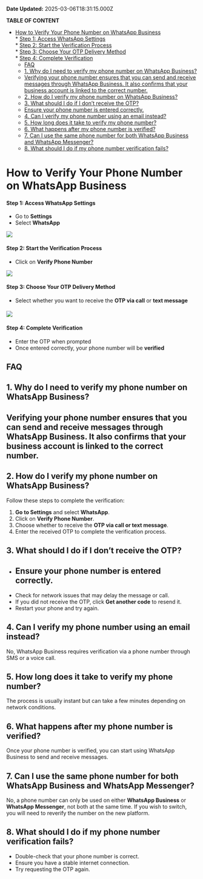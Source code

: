 **Date Updated:** 2025-03-06T18:31:15.000Z

**TABLE OF CONTENT**

  
* [How to Verify Your Phone Number on WhatsApp Business](#How-to-Verify-Your-Phone-Number-on-WhatsApp-Business)  
         * [Step 1: Access WhatsApp Settings](#Step-1%3A-Access-WhatsApp-Settings)  
         * [Step 2: Start the Verification Process](#Step-2%3A-Start-the-Verification-Process)  
         * [Step 3: Choose Your OTP Delivery Method](#Step-3%3A-Choose-Your-OTP-Delivery-Method)  
         * [Step 4: Complete Verification](#Step-4%3A-Complete-Verification)  
   * [FAQ](#%E2%80%8BFAQ)  
   * [1\. Why do I need to verify my phone number on WhatsApp Business?](#1.-Why-do-I-need-to-verify-my-phone-number-on-WhatsApp-Business?)  
   * [Verifying your phone number ensures that you can send and receive messages through WhatsApp Business. It also confirms that your business account is linked to the correct number.](#Verifying-your-phone-number-ensures-that-you-can-send-and-receive-messages-through-WhatsApp-Business.-It-also-confirms-that-your-business-account-is-linked-to-the-correct-number.)  
   * [2\. How do I verify my phone number on WhatsApp Business?](#2.-How-do-I-verify-my-phone-number-on-WhatsApp-Business?)  
   * [3\. What should I do if I don’t receive the OTP?](#3.-What-should-I-do-if-I-don%E2%80%99t-receive-the-OTP?)  
   * [Ensure your phone number is entered correctly.](#Ensure-your-phone-number-is-entered-correctly.)  
   * [4\. Can I verify my phone number using an email instead?](#4.-Can-I-verify-my-phone-number-using-an-email-instead?)  
   * [5\. How long does it take to verify my phone number?](#5.-How-long-does-it-take-to-verify-my-phone-number?)  
   * [6\. What happens after my phone number is verified?](#6.-What-happens-after-my-phone-number-is-verified?)  
   * [7\. Can I use the same phone number for both WhatsApp Business and WhatsApp Messenger?](#7.-Can-I-use-the-same-phone-number-for-both-WhatsApp-Business-and-WhatsApp-Messenger?)  
   * [8\. What should I do if my phone number verification fails?](#8.-What-should-I-do-if-my-phone-number-verification-fails?)

# How to Verify Your Phone Number on WhatsApp Business

  
#### **Step 1: Access WhatsApp Settings**

* Go to **Settings**
* Select **WhatsApp**  
    
**![](https://s3.amazonaws.com/cdn.freshdesk.com/data/helpdesk/attachments/production/155042776212/original/_Rhk1dtkEkNbHNKW84LW8rH2hk6-iUbg5A.png?1741262204)**
  
  
#### **Step 2: Start the Verification Process**

* Click on **Verify Phone Number**

![](https://s3.amazonaws.com/cdn.freshdesk.com/data/helpdesk/attachments/production/155042782119/original/WIjhAmhLHDh5BDwp5kvp3oxjA43zEMvJCQ.png?1741265955)

  
#### **Step 3: Choose Your OTP Delivery Method**

* Select whether you want to receive the **OTP via call** or **text message**

#### ![](https://s3.amazonaws.com/cdn.freshdesk.com/data/helpdesk/attachments/production/155042782261/original/ziurruG3qAmRmM4WUcENIIG2Df3oYBTVYw.png?1741266043)

####   

#### **Step 4: Complete Verification**

* Enter the OTP when prompted
* Once entered correctly, your phone number will be **verified**

  
## **FAQ**

## 1\. Why do I need to verify my phone number on WhatsApp Business?

## Verifying your phone number ensures that you can send and receive messages through WhatsApp Business. It also confirms that your business account is linked to the correct number.

## 2\. How do I verify my phone number on WhatsApp Business?

Follow these steps to complete the verification:

1. **Go to Settings** and select **WhatsApp**.
2. Click on **Verify Phone Number**.
3. Choose whether to receive the **OTP via call or text message**.
4. Enter the received OTP to complete the verification process.

## 3\. What should I do if I don’t receive the OTP?

* ## Ensure your phone number is entered correctly.
* Check for network issues that may delay the message or call.
* If you did not receive the OTP, click **Get another code** to resend it.
* Restart your phone and try again.

## 4\. Can I verify my phone number using an email instead?

No, WhatsApp Business requires verification via a phone number through SMS or a voice call.

  
## 5\. How long does it take to verify my phone number?

The process is usually instant but can take a few minutes depending on network conditions.

  
## 6\. What happens after my phone number is verified?

Once your phone number is verified, you can start using WhatsApp Business to send and receive messages.

  
## 7\. Can I use the same phone number for both WhatsApp Business and WhatsApp Messenger?

No, a phone number can only be used on either **WhatsApp Business** or **WhatsApp Messenger**, not both at the same time. If you wish to switch, you will need to reverify the number on the new platform.

##   

## 8\. What should I do if my phone number verification fails?

* Double-check that your phone number is correct.
* Ensure you have a stable internet connection.
* Try requesting the OTP again.

## 
  
  